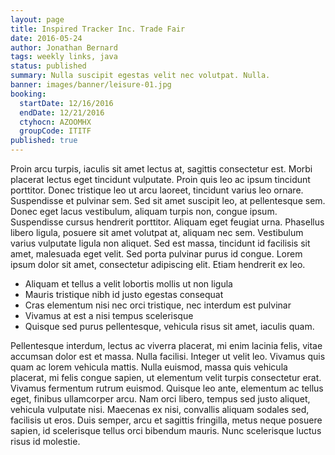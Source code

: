 ```yaml
---
layout: page
title: Inspired Tracker Inc. Trade Fair
date: 2016-05-24
author: Jonathan Bernard
tags: weekly links, java
status: published
summary: Nulla suscipit egestas velit nec volutpat. Nulla.
banner: images/banner/leisure-01.jpg
booking:
  startDate: 12/16/2016
  endDate: 12/21/2016
  ctyhocn: AZOOMHX
  groupCode: ITITF
published: true
---
```

Proin arcu turpis, iaculis sit amet lectus at, sagittis consectetur est. Morbi placerat lectus eget tincidunt vulputate. Proin quis leo ac ipsum tincidunt porttitor. Donec tristique leo ut arcu laoreet, tincidunt varius leo ornare. Suspendisse et pulvinar sem. Sed sit amet suscipit leo, at pellentesque sem. Donec eget lacus vestibulum, aliquam turpis non, congue ipsum. Suspendisse cursus hendrerit porttitor. Aliquam eget feugiat urna. Phasellus libero ligula, posuere sit amet volutpat at, aliquam nec sem. Vestibulum varius vulputate ligula non aliquet. Sed est massa, tincidunt id facilisis sit amet, malesuada eget velit. Sed porta pulvinar purus id congue. Lorem ipsum dolor sit amet, consectetur adipiscing elit. Etiam hendrerit ex leo.

* Aliquam et tellus a velit lobortis mollis ut non ligula
* Mauris tristique nibh id justo egestas consequat
* Cras elementum nisi nec orci tristique, nec interdum est pulvinar
* Vivamus at est a nisi tempus scelerisque
* Quisque sed purus pellentesque, vehicula risus sit amet, iaculis quam.

Pellentesque interdum, lectus ac viverra placerat, mi enim lacinia felis, vitae accumsan dolor est et massa. Nulla facilisi. Integer ut velit leo. Vivamus quis quam ac lorem vehicula mattis. Nulla euismod, massa quis vehicula placerat, mi felis congue sapien, ut elementum velit turpis consectetur erat. Vivamus fermentum rutrum euismod. Quisque leo ante, elementum ac tellus eget, finibus ullamcorper arcu. Nam orci libero, tempus sed justo aliquet, vehicula vulputate nisi. Maecenas ex nisi, convallis aliquam sodales sed, facilisis ut eros. Duis semper, arcu et sagittis fringilla, metus neque posuere sapien, id scelerisque tellus orci bibendum mauris. Nunc scelerisque luctus risus id molestie.
